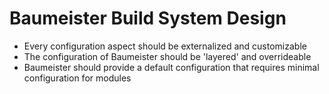 Baumeister Build System Design
==============================

* Every configuration aspect should be externalized and customizable
* The configuration of Baumeister should be 'layered' and overrideable
* Baumeister should provide a default configuration that requires minimal configuration for modules


